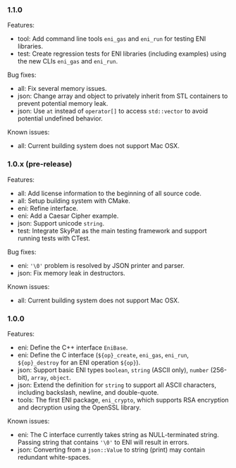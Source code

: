 ### 1.1.0

Features:
  * tool: Add command line tools `eni_gas` and `eni_run` for testing ENI
    libraries.
  * test: Create regression tests for ENI libraries (including examples)
    using the new CLIs `eni_gas` and `eni_run`.

Bug fixes:
  * all: Fix several memory issues.
  * json: Change array and object to privately inherit from STL containers
    to prevent potential memory leak.
  * json: Use `at` instead of `operator[]` to access `std::vector` to avoid
    potential undefined behavior.

Known issues:
  * all: Current building system does not support Mac OSX.


### 1.0.x (pre-release)

Features:
  * all: Add license information to the beginning of all source code.
  * all: Setup building system with CMake.
  * eni: Refine interface.
  * eni: Add a Caesar Cipher example.
  * json: Support unicode `string`.
  * test: Integrate SkyPat as the main testing framework and support running
    tests with CTest.

Bug fixes:
  * eni: `'\0'` problem is resolved by JSON printer and parser.
  * json: Fix memory leak in destructors.

Known issues:
  * all: Current building system does not support Mac OSX.


### 1.0.0

Features:
 * eni: Define the C++ interface `EniBase`.
 * eni: Define the C interface (`${op}_create`, `eni_gas`, `eni_run`,
   `${op}_destroy` for an ENI operation `${op}`).
 * json: Support basic ENI types `boolean`, `string` (ASCII only),
   `number` (256-bit), `array`, `object`.
 * json: Extend the definition for `string` to support all ASCII characters,
   including backslash, newline, and double-quote.
 * tools: The first ENI package, `eni_crypto`, which supports RSA encryption
   and decryption using the OpenSSL library.

Known issues:
 * eni: The C interface currently takes string as NULL-terminated string.
   Passing string that contains `'\0'` to ENI will result in errors.
 * json: Converting from a `json::Value` to string (print) may contain
   redundant white-spaces.
